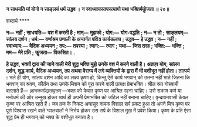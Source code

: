 **न साधयति मां योगो न साङ्लयं धर्म उद्धव ।** **न स्वाध्यायस्तपस्त्यागो यथा भक्तिर्ममोॢजता ॥ २०॥** 

शब्दार्थ **** 

**न—** **नहीं** **; साधयति—** **वश में करती है** **; माम्—** **मुझको** **; योग:—** **योग-पद्धति** **; न—** **न तो** **; साङ्लयम्—** **सांलय दर्शन** **; धर्म:—** **वर्णाश्रम प्रणाली के अन्तर्गत पवित्र कार्यकलाप** **; उद्धव—** **हे उद्धव** **; न—** **नहीं** **; स्वाध्याय:—** **वैदिक अध्ययन** **; तप:—** **तपस्या** **;** **त्याग:—** **त्याग** **; यथा—** **जिस तरह** **; भक्ति:—** **भक्ति** **; मम—** **मेरे प्रति** **; ऊॢजता—** **विकसित।** **.** 

**हे उद्धव, भक्तों द्वारा की जाने वाली मेरी शुद्ध भक्ति मुझे उनके वश में करने वाली है।** **अतएव योग, सांलय दर्शन, शुद्ध कार्य, वैदिक अध्ययन, तप अथवा वैराग्य में लगे व्यक्तियों के** **द्वारा मैं भी वशीभूत नहीं होता।** **तात्पर्य :** भले ही योग, सांलय दर्शन आदि का लक्ष्य कृष्ण हो, किन्तु ऐसे कार्य भगवान् को उतना नहीं भाते जितना कि भगवान् का श्रवण, कीर्तन तथा उनके मिशन को पूरा करने वाली प्रत्यक्ष प्रेमाभक्ति। श्रील रूप गोस्वामी बतलाते हैं— *ज्ञानकर्माद्यनावृतम्* —भक्त को केवल कृष्ण पर आश्रित रहना चाहिए। उसे सकाम कर्म या मनोधर्म की ओर उन्मुख होकर व्यर्थ ही अपनी प्रेमाभक्ति को जटिल नहीं बनाना चाहिए। वृन्दावनवासी केवल कृष्ण पर आश्रित रहते हैं। जब व्रज के निकट अघासुर नामक विशाल सर्प प्रकट हुआ तो अपने मित्र कृष्ण पर पूर्ण विश्वास रखने वाले ग्वालबालों ने निर्भय होकर उस सर्प के विशाल मुख में प्रवेश किया। कृष्ण के प्रति ऐसा शुद्ध प्रेम ही भगवान् को भक्त के वशीभूत बनाता है।  